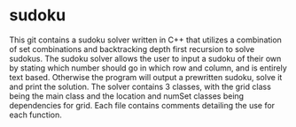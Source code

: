 # sudoku
This git contains a sudoku solver written in C++ that utilizes a combination of set combinations and backtracking depth first recursion to solve sudokus.
The sudoku solver allows the user to input a sudoku of their own by stating which number should go in which row and column, and is entirely text based. Otherwise the program will output a prewritten sudoku, solve it and print the solution.
The solver contains 3 classes, with the grid class being the main class and the location and numSet classes being dependencies for grid.
Each file contains comments detailing the use for each function.
